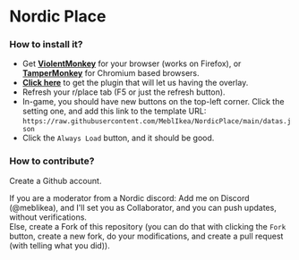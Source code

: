 # Nordic Place

### How to install it?

- Get <b>[ViolentMonkey](https://violentmonkey.github.io/get-it/)</b> for your browser (works on Firefox), or <b>[TamperMonkey](https://www.tampermonkey.net/)</b> for Chromium based browsers.
- <b>[Click here](https://github.com/osuplace/templateManager/raw/main/dist/templateManager.user.js)</b> to get the plugin that will let us having the overlay.
- Refresh your r/place tab (F5 or just the refresh button).
- In-game, you should have new buttons on the top-left corner. Click the setting one, and add this link to the template URL: `https://raw.githubusercontent.com/MeblIkea/NordicPlace/main/datas.json`
- Click the `Always Load` button, and it should be good.


### How to contribute?

Create a Github account.

If you are a moderator from a Nordic discord: Add me on Discord (@meblikea), and I'll set you as Collaborator, and you can push updates, without verifications.
<br>Else, create a Fork of this repository (you can do that with clicking the `Fork` button, create a new fork, do your modifications, and create a pull request (with telling what you did)).
